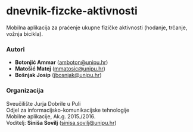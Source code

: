 # dnevnik-fizcke-aktivnosti
Mobilna aplikacija za praćenje ukupne fizičke aktivnosti (hodanje, trčanje, vožnja bicikla).

### Autori
- **Botonjić	Ammar** (amboton@unipu.hr)
- **Matošić	Matej**   (mmatosic@unipu.hr)
- **Bošnjak	Josip**   (jbosnjak@unipu.hr)

### Organizacija
Sveučilište Jurja Dobrile u Puli  
Odjel za informacijsko-komunikacijske tehnologije  
Mobilne aplikacije, Ak.g. 2015./2016.  
Voditelj: **Siniša Sovilj** (sinisa.sovilj@unipu.hr)



